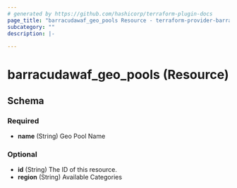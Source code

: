 ```yaml
---
# generated by https://github.com/hashicorp/terraform-plugin-docs
page_title: "barracudawaf_geo_pools Resource - terraform-provider-barracudawaf"
subcategory: ""
description: |-
  
---
```


# barracudawaf_geo_pools (Resource)





<!-- schema generated by tfplugindocs -->
## Schema

### Required

- **name** (String) Geo Pool Name

### Optional

- **id** (String) The ID of this resource.
- **region** (String) Available Categories



